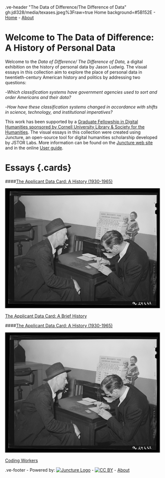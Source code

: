 .ve-header "The Data of Difference/The Difference of Data" gh:jdl328/media/texases.jpeg%3Fraw=true Home background=#5B152E
    - [Home]()
    - [About](about1)

# Welcome to The Data of Difference: A History of Personal Data
Welcome to the _Data of Difference/ The Difference of Data,_ a digital exhibition on the history of personal data by Jason Ludwig. The visual essays in this collection aim to explore the place of personal data in twentieth-century American history and politics by addressing two questions:

-_Which classification systems have government agencies used to sort and order Americans and their data?_ 

-_How have these classification systems changed in accordance with shifts in science, technology, and institutional imperatives?_

This work has been supported by a [Graduate Fellowship in Digital Humanities sponsored by Cornell University Library & Society for the Humanities](https://blogs.cornell.edu/sgfdh/). The visual essays in this collection were created using Juncture, an open-source tool for digital humanities scholarship developed by JSTOR Labs. More information can be found on the [Juncture web site](https://juncture-digital.org) and in the online [User guide](https://github.com/JSTOR-Labs/juncture/wiki).

#
# Essays {.cards}

####[The Applicant Data Card: A History (1930-1965)](https://jdl328.pythonanywhere.com/essay2)


![](https://github.com/jdl328/media/blob/main/texases.jpeg?raw=true)

[The Applicant Data Card: A Brief History](essay2)

####[The Applicant Data Card: A History (1930-1965)](https://jdl328.pythonanywhere.com/codingworkers)


![](https://github.com/jdl328/media/blob/main/texases.jpeg?raw=true)

[Coding Workers](codingworkers)





.ve-footer
    - Powered by: [![Juncture Logo](https://juncture-digital.github.io/juncture/static/images/juncture-logo.png)](https://juncture-digital.org)
    - [![CC BY](https://licensebuttons.net/l/by/4.0/88x31.png)](https://creativecommons.org/licenses/by/4.0/)
    - [About](/about)
